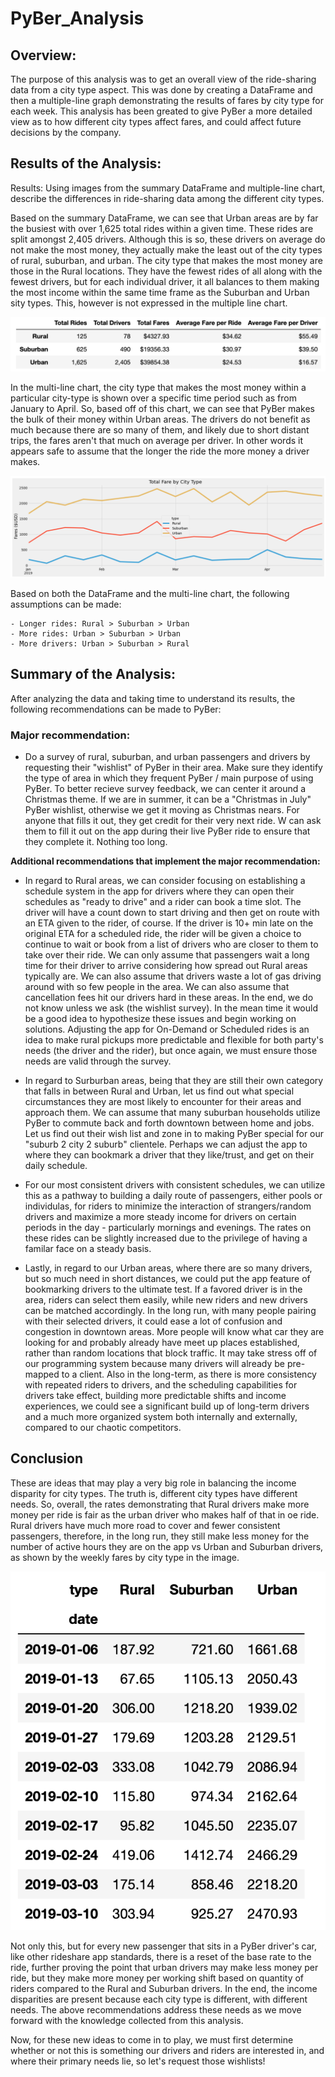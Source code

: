 # PyBer_Analysis

## Overview:
The purpose of this analysis was to get an overall view of the ride-sharing data from a city type aspect. This was done by creating a DataFrame and then a multiple-line graph demonstrating the results of fares by city type for each week. This analysis has been greated to give PyBer a more detailed view as to how different city types affect fares, and could affect future decisions by the company.

## Results of the Analysis:
Results: Using images from the summary DataFrame and multiple-line chart, describe the differences in ride-sharing data among the different city types.

Based on the summary DataFrame, we can see that Urban areas are by far the busiest with over 1,625 total rides within a given time. These rides are split amongst 2,405 drivers. Although this is so, these drivers on average do not make the most money, they actually make the least out of the city types of rural, suburban, and urban. The city type that makes the most money are those in the Rural locations. They have the fewest rides of all along with the fewest drivers, but for each individual driver, it all balances to them making the most income within the same time frame as the Suburban and Urban sity types. This, however is not expressed in the multiple line chart.

![](Analysis/PyBer_Summary_Data_df.png)

In the multi-line chart, the city type that makes the most money within a particular city-type is shown over a specific time period such as from January to April. So, based off of this chart, we can see that PyBer makes the bulk of their money within Urban areas. The drivers do not benefit as much because there are so many of them, and likely due to short distant trips, the fares aren't that much on average per driver. In other words it appears safe to assume that the longer the ride the more money a driver makes. 

![](Analysis/PyBer_fare_summary.png)

Based on both the DataFrame and the multi-line chart, the following assumptions can be made:

    - Longer rides: Rural > Suburban > Urban 
    - More rides: Urban > Suburban > Urban
    - More drivers: Urban > Suburban > Rural

## Summary of the Analysis:
After analyzing the data and taking time to understand its results, the following recommendations can be made to PyBer:

### Major recommendation:

- Do a survey of rural, suburban, and urban passengers and drivers by requesting their "wishlist" of PyBer in their area. Make sure they identify the type of      area in which they frequent PyBer / main purpose of using PyBer. To better recieve survey feedback, we can center it around a Christmas theme. If we are in       summer, it can be a "Christmas in July" PyBer wishlist, otherwise we get it moving as Christmas nears. For anyone that fills it out, they get credit for         their very next ride. W can ask them to fill it out on the app during their live PyBer ride to ensure that they complete it. Nothing too long. 
    
**Additional recommendations that implement the major recommendation:**

- In regard to Rural areas, we can consider focusing on establishing a schedule system in the app for drivers where they can open their schedules as "ready to drive" and a rider can book a time slot. The driver will have a count down to start driving and then get on route with an ETA given to the rider, of           course. If the driver is 10+ min late on the original ETA for a scheduled ride, the rider will be given a choice to continue to wait or book from a list of       drivers who are closer to them to take over their ride. We can only assume that passengers wait a long time for their driver to arrive considering how           spread out Rural areas typically are. We can also assume that drivers waste a lot of gas driving around with so few people in the area. We can also assume       that cancellation fees hit our drivers hard in these areas. In the end, we do not know unless we ask (the wishlist survey). In the mean time it would be a good idea to hypothesize these issues and begin working on solutions. Adjusting the app for On-Demand or Scheduled rides is an idea to make rural pickups more predictable and flexible for both party's needs (the driver and the rider), but once again, we must ensure those needs are valid through the survey.

- In regard to Surburban areas, being that they are still their own category that falls in between Rural and Urban, let us find out what special circumstances they are most likely to encounter for their areas and approach them. We can assume that many suburban households utilize PyBer to commute back and forth downtown between home and jobs. Let us find out their wish list and zone in to making PyBer special for our "suburb 2 city 2 suburb" clientele. Perhaps we can adjust the app to where they can bookmark a driver that they like/trust, and get on their daily schedule.
    
- For our most consistent drivers with consistent schedules, we can utilize this as a pathway to building a daily route of passengers, either pools or individulas, for riders to minimize the interaction of strangers/random drivers and maximize a more steady income for drivers on certain periods in the day - particularly mornings and evenings. The rates on these rides can be slightly increased due to the privilege of having a familar face on a steady basis. 

- Lastly, in regard to our Urban areas, where there are so many drivers, but so much need in short distances, we could put the app feature of bookmarking drivers to the ultimate test. If a favored driver is in the area, riders can select them easily, while new riders and new drivers can be matched accordingly. In the long run, with many people pairing with their selected drivers, it could ease a lot of confusion and congestion in downtown areas. More people will know what car they are looking for and probably already have meet up places established, rather than random locations that block traffic. It may take stress off of our programming system because many drivers will already be pre-mapped to a client. Also in the long-term, as there is more consistency with repeated riders to drivers, and the scheduling capabilities for drivers take effect, building more predictable shifts and income experiences, we could see a significant build up of long-term drivers and a much more organized system both internally and externally, compared to our chaotic competitors. 
    
## Conclusion

These are ideas that may play a very big role in balancing the income disparity for city types. The truth is, different city types have different needs. So, overall, the rates demonstrating that Rural drivers make more money per ride is fair as the urban driver who makes half of that in oe ride. Rural drivers have much more road to cover and fewer consistent passengers, therefore, in the long run, they still make less money for the number of active hours they are on the app vs Urban and Suburban drivers, as shown by the weekly fares by city type in the image. 

![](Analysis/PyBer_weekly_fares.png)

Not only this, but for every new passenger that sits in a PyBer driver's car, like other rideshare app standards, there is a reset of the base rate to the ride, further proving the point that urban drivers may make less money per ride, but they make more money per working shift based on quantity of riders compared to the Rural and Suburban drivers. In the end, the income disparities are present because each city type is different, with different needs.  The above recommendations address these needs as we move forward with the knowledge collected from this analysis.


Now, for these new ideas to come in to play, we must first determine whether or not this is something our drivers and riders are interested in, and where their primary needs lie, so let's request those wishlists!
